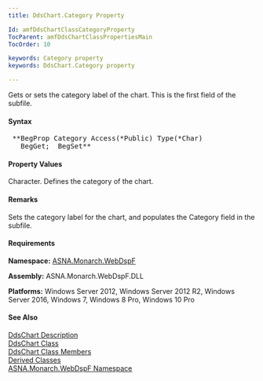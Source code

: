 ```yaml
---
title: DdsChart.Category Property

Id: amfDdsChartClassCategoryProperty
TocParent: amfDdsChartClassPropertiesMain
TocOrder: 10

keywords: Category property
keywords: DdsChart.Category property

---
```


Gets or sets the category label of the chart. This is the first field of the subfile.

#### Syntax
<pre class="prettyprint"> **BegProp Category Access(*Public) Type(*Char)
   BegGet;  BegSet** </pre>

#### Property Values
Character. Defines the category of the chart.

#### Remarks
Sets the category label for the chart, and populates the Category field in the subfile.

#### Requirements
**Namespace:** [ASNA.Monarch.WebDspF](amfWebDspFNamespace.html)

**Assembly:** ASNA.Monarch.WebDspF.DLL

**Platforms:** Windows Server 2012, Windows Server 2012 R2, Windows Server 2016, Windows 7, Windows 8 Pro, Windows 10 Pro

#### See Also
[DdsChart Description](amfUnderstandingCharts.html)<br /> [ DdsChart Class](amfDdsChartClass.html) <br /> [ DdsChart Class Members](amfDdsChartClassMembers.html) <br /> [ Derived Classes](amfDdsChartDerivedClasses.html) <br /> [ ASNA.Monarch.WebDspF Namespace](amfWebDspFNamespace.html) 
